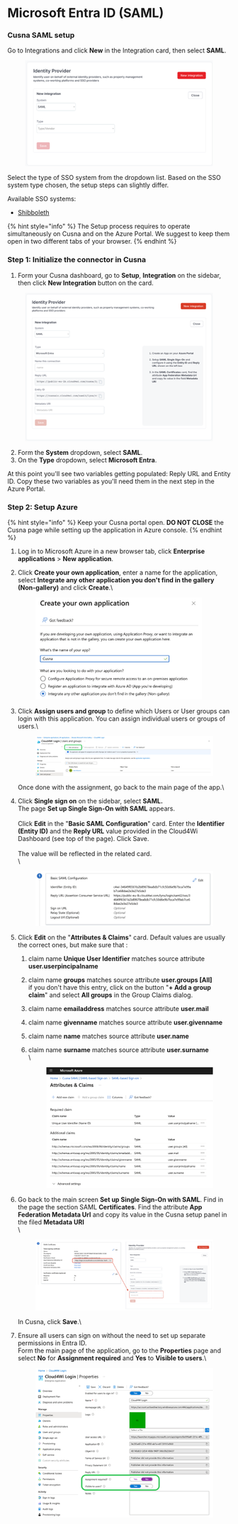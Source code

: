 # Microsoft Entra ID (SAML)

### Cusna SAML setup

Go to Integrations and click **New** in the Integration card, then select **SAML**.

<figure><img src="../../.gitbook/assets/SAML_new_integration.png" alt="" width="563"><figcaption></figcaption></figure>

Select the type of SSO system from the dropdown list. Based on the SSO system type chosen, the setup steps can slightly differ.

Available SSO systems:

* [Shibboleth](shibboleth.md)

{% hint style="info" %}
The Setup process requires to operate simultaneously on Cusna and on the Azure Portal. We suggest to keep them open in two different tabs of your browser.
{% endhint %}

### Step 1: Initialize the connector in Cusna

1. Form your Cusna dashboard, go to **Setup**, **Integration** on the sidebar, then  click **New Integration** button on the card.

<figure><img src="../../.gitbook/assets/image (30).png" alt=""><figcaption></figcaption></figure>

2. Form the **System** dropdown, select **SAML**.
3. On the **Type** dropdown, select **Microsoft Entra**.

At this point you'll see two variables getting populated: Reply URL and Entity ID. Copy these two variables as you'll need them in the next step in the Azure Portal.



### Step 2: Setup Azure

{% hint style="info" %}
Keep your Cusna portal open. **DO NOT CLOSE** the Cusna page while setting up the application in Azure console.
{% endhint %}

1. Log in to Microsoft Azure in a new browser tab, click **Enterprise applications** > **New application**.
2.  Click **Create your own application**, enter a name for the application, select **Integrate any other application you don't find in the gallery (Non-gallery)** and click **Create**.\


    <div align="left"><figure><img src="../../.gitbook/assets/image (150).png" alt="" width="375"><figcaption></figcaption></figure></div>
3.  Click **Assign users and group** to define which Users or User groups can login with this application. You can assign individual users or groups of users.\


    <figure><img src="../../.gitbook/assets/mceclip3.png" alt=""><figcaption></figcaption></figure>

    Once done with the assignment, go back to the main page of the app.\

4.  Click **Single sign on** on the sidebar, select **SAML.**\
    The page **Set up Single Sign-On with SAML** appears.\
    \
    Click **Edit** in the "**Basic SAML Configuration**" card.  Enter the **Identifier (Entity ID)** and the **Reply URL** value provided in the Cloud4Wi Dashboard (see top of the page). Click Save.\
    \
    The value will be reflected in the related card.\
    \


    <figure><img src="../../.gitbook/assets/mceclip5.png" alt=""><figcaption></figcaption></figure>
5. Click **Edit** on the "**Attributes & Claims**" card. Default values are usually the correct ones, but make sure that :&#x20;
   1. claim name **Unique User Identifier** matches source attribute **user.userpincipalname**
   2. claim name **groups** matches source attribute **user.groups \[All]**\
      if you don't have this entry, click on the button "**+ Add a group claim**" and select **All groups** in the Group Claims dialog.
   3. claim name **emailaddress** matches source attribute **user.mail**
   4. claim name **givenname** matches source attribute **user.givenname**
   5. claim name **name** matches source attribute **user.name**
   6.  claim name **surname** matches source attribute **user.surname**\
       \


       <figure><img src="../../.gitbook/assets/image (34).png" alt=""><figcaption></figcaption></figure>
6.  Go back to the main screen **Set up Single Sign-On with SAML**. Find in the page the section SAML **Certificates**.  Find the attribute **App Federation Metadata Url** and copy its value in the Cusna setup panel in the filed **Metadata URI** \
    \


    <figure><img src="../../.gitbook/assets/image (35).png" alt=""><figcaption></figcaption></figure>

    In Cusna, click **Save**.\

7.  Ensure all users can sign on without the need to set up separate permissions in Entra ID. \
    Form the main page of the application,  go to the **Properties** page and select **No** for **Assignment required** and **Yes** to **Visible to users**.\


    <figure><img src="../../.gitbook/assets/mceclip7.png" alt=""><figcaption></figcaption></figure>
